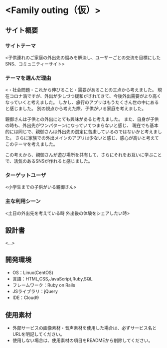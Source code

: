 # <Family outing（仮）>

## サイト概要
### サイトテーマ
<子供連れのご家庭の外出先の悩みを解決し、ユーザーごとの交流を目標にしたSNS、コミュニティーサイト>

### テーマを選んだ理由
<・社会問題・これから伸びること・需要があることの三点から考えました。
現在コロナ渦ですが、外出が少しづつ緩和がされてきて、今後外出需要がより高くなっていくと考えました。
しかし、旅行のアプリはもうたくさん世の中にあると感じました。
別の視点から考えた際、子供がいる家庭を考えました。

親御さんは子供との外出にとても興味があると考えました。
また、自身が子供の時も、外出先がワンパターンになっていてつまらないと感じ、
現在でも基本的には同じで、親御さんは外出先の選定に苦慮しているのではないかと考えました。
さらに家族での外出メインのアプリは少ないと感じ、感心が高いと考えてこのテーマを考えました。

この考えから、親御さんが遊び場所を共有して、さらにそれをお互いに学ぶことで、活気のあるSNSが作れると感じました。

>

### ターゲットユーザ
<小学生までの子供がいる親御さん>

### 主な利用シーン
<土日の外出先を考えている時
外出後の体験をシェアしたい時>

## 設計書
<...>

## 開発環境
- OS：Linux(CentOS)
- 言語：HTML,CSS,JavaScript,Ruby,SQL
- フレームワーク：Ruby on Rails
- JSライブラリ：jQuery
- IDE：Cloud9

## 使用素材
- 外部サービスの画像素材・音声素材を使用した場合は、必ずサービス名とURLを明記してください。
- 使用しない場合は、使用素材の項目をREADMEから削除してください。